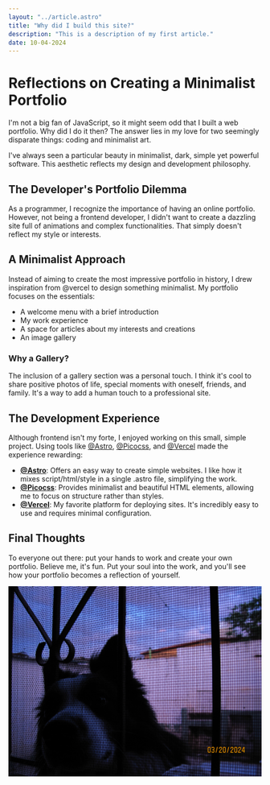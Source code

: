 ```yaml
---
layout: "../article.astro"
title: "Why did I build this site?"
description: "This is a description of my first article."
date: 10-04-2024
---
```


# Reflections on Creating a Minimalist Portfolio

I'm not a big fan of JavaScript, so it might seem odd that I built a web portfolio. Why did I do it then? The answer lies in my love for two seemingly disparate things: coding and minimalist art.

I've always seen a particular beauty in minimalist, dark, simple yet powerful software. This aesthetic reflects my design and development philosophy.

## The Developer's Portfolio Dilemma

As a programmer, I recognize the importance of having an online portfolio. However, not being a frontend developer, I didn't want to create a dazzling site full of animations and complex functionalities. That simply doesn't reflect my style or interests.

## A Minimalist Approach

Instead of aiming to create the most impressive portfolio in history, I drew inspiration from @vercel to design something minimalist. My portfolio focuses on the essentials:

- A welcome menu with a brief introduction
- My work experience
- A space for articles about my interests and creations
- An image gallery

### Why a Gallery?

The inclusion of a gallery section was a personal touch. I think it's cool to share positive photos of life, special moments with oneself, friends, and family. It's a way to add a human touch to a professional site.

## The Development Experience

Although frontend isn't my forte, I enjoyed working on this small, simple project. Using tools like [@Astro](https://astro.build/), [@Picocss](https://picocss.com/), and [@Vercel](https://vercel.com/) made the experience rewarding:

- **[@Astro](https://astro.build/)**: Offers an easy way to create simple websites. I like how it mixes script/html/style in a single .astro file, simplifying the work.
- **[@Picocss](https://picocss.com/)**: Provides minimalist and beautiful HTML elements, allowing me to focus on structure rather than styles.
- **[@Vercel](https://vercel.com/)**: My favorite platform for deploying sites. It's incredibly easy to use and requires minimal configuration.

## Final Thoughts

To everyone out there: put your hands to work and create your own portfolio. Believe me, it's fun. Put your soul into the work, and you'll see how your portfolio becomes a reflection of yourself.

![Final IMG](../../images/WhyThis.JPG)